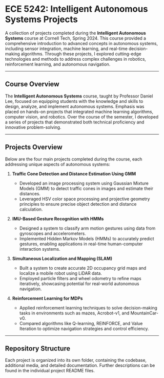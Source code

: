# ECE 5242: Intelligent Autonomous Systems Projects  

A collection of projects completed during the **Intelligent Autonomous Systems** course at Cornell Tech, Spring 2024. This course provided a comprehensive introduction to advanced concepts in autonomous systems, including sensor integration, machine learning, and real-time decision-making algorithms. Through these projects, I explored cutting-edge technologies and methods to address complex challenges in robotics, reinforcement learning, and autonomous navigation.

---

## Course Overview  
The **Intelligent Autonomous Systems** course, taught by Professor Daniel Lee, focused on equipping students with the knowledge and skills to design, analyze, and implement autonomous systems. Emphasis was placed on hands-on projects that integrated machine learning algorithms, computer vision, and robotics. Over the course of the semester, I developed a series of projects that demonstrated both technical proficiency and innovative problem-solving.

---

## Projects Overview  
Below are the four main projects completed during the course, each addressing unique aspects of autonomous systems:

1. **Traffic Cone Detection and Distance Estimation Using GMM**  
   - Developed an image processing system using Gaussian Mixture Models (GMM) to detect traffic cones in images and estimate their distances.  
   - Leveraged HSV color space processing and projective geometry principles to ensure precise object detection and distance calculation.  

2. **IMU-Based Gesture Recognition with HMMs**  
   - Designed a system to classify arm motion gestures using data from gyroscopes and accelerometers.  
   - Implemented Hidden Markov Models (HMMs) to accurately predict gestures, enabling applications in real-time human-computer interaction systems.  

3. **Simultaneous Localization and Mapping (SLAM)**  
   - Built a system to create accurate 2D occupancy grid maps and localize a mobile robot using LiDAR data.  
   - Employed particle filters and wheel odometry to refine maps iteratively, showcasing potential for real-world autonomous navigation.  

4. **Reinforcement Learning for MDPs**  
   - Applied reinforcement learning techniques to solve decision-making tasks in environments such as mazes, Acrobot-v1, and MountainCar-v0.  
   - Compared algorithms like Q-learning, REINFORCE, and Value Iteration to optimize navigation strategies and control efficiency.  

---

## Repository Structure  
Each project is organized into its own folder, containing the codebase, additional media, and detailed documentation. Further descriptions can be found in the individual project README files.  
